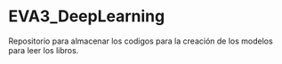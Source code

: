 # EVA3_DeepLearning
Repositorio para almacenar los codigos para la creación de los modelos para leer los libros.
